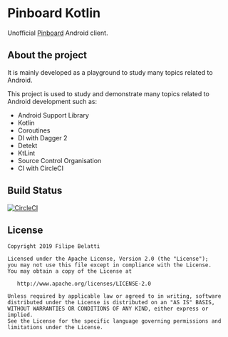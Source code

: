 Pinboard Kotlin
=====

Unofficial [Pinboard](http://pinboard.in/) Android client.

About the project
--------

It is mainly developed as a playground to study many topics related to Android.

This project is used to study and demonstrate many topics related to Android development such as:
- Android Support Library
- Kotlin
- Coroutines
- DI with Dagger 2
- Detekt
- KtLint
- Source Control Organisation
- CI with CircleCI

Build Status
--------

[![CircleCI](https://circleci.com/gh/fibelatti/pinboard-kotlin/tree/master.svg?style=svg)](https://circleci.com/gh/fibelatti/pinboard-kotlin/tree/master)

License
--------

    Copyright 2019 Filipe Belatti

    Licensed under the Apache License, Version 2.0 (the "License");
    you may not use this file except in compliance with the License.
    You may obtain a copy of the License at

       http://www.apache.org/licenses/LICENSE-2.0

    Unless required by applicable law or agreed to in writing, software
    distributed under the License is distributed on an "AS IS" BASIS,
    WITHOUT WARRANTIES OR CONDITIONS OF ANY KIND, either express or implied.
    See the License for the specific language governing permissions and
    limitations under the License.
